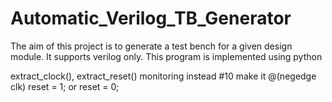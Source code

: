 # Automatic_Verilog_TB_Generator
 The aim of this project is to generate a test bench for a given design module. It supports verilog only. This program is implemented using python

extract_clock(), extract_reset()
monitoring
instead #10 make it @(negedge clk)
reset = 1; or reset = 0;
